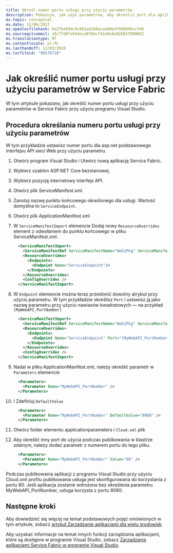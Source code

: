 ```yaml
---
title: Określ numer portu usługi przy użyciu parametrów
description: Pokazuje, jak użyć parametrów, aby określić port dla aplikacji w Service Fabric
ms.topic: conceptual
ms.date: 12/06/2017
ms.openlocfilehash: ba2fb459dc9c981ad168aca4d0edf969650ccf48
ms.sourcegitcommit: 16c7fd8fe944ece07b6cf42a9c0e82b057900662
ms.translationtype: MT
ms.contentlocale: pl-PL
ms.lasthandoff: 12/03/2020
ms.locfileid: "96576710"
---
```

# <a name="how-to-specify-the-port-number-of-a-service-using-parameters-in-service-fabric"></a>Jak określić numer portu usługi przy użyciu parametrów w Service Fabric

W tym artykule pokazano, jak określić numer portu usługi przy użyciu parametrów w Service Fabric przy użyciu programu Visual Studio.

## <a name="procedure-for-specifying-the-port-number-of-a-service-using-parameters"></a>Procedura określania numeru portu usługi przy użyciu parametrów

W tym przykładzie ustawisz numer portu dla asp.net podstawowego interfejsu API sieci Web przy użyciu parametru.

1. Otwórz program Visual Studio i Utwórz nową aplikację Service Fabric.
1. Wybierz szablon ASP.NET Core bezstanowej.
1. Wybierz pozycję internetowy interfejs API.
1. Otwórz plik ServiceManifest.xml.
1. Zanotuj nazwę punktu końcowego określonego dla usługi. Wartość domyślna to `ServiceEndpoint`.
1. Otwórz plik ApplicationManifest.xml
1. W `ServiceManifestImport` elemencie Dodaj nowy `RessourceOverrides` element z odwołaniem do punktu końcowego w pliku ServiceManifest.xml.

    ```xml
      <ServiceManifestImport>
        <ServiceManifestRef ServiceManifestName="Web1Pkg" ServiceManifestVersion="1.0.0" />
        <ResourceOverrides>
          <Endpoints>
            <Endpoint Name="ServiceEndpoint"/>
          </Endpoints>
        </ResourceOverrides>
        <ConfigOverrides />
      </ServiceManifestImport>
    ```

1. W `Endpoint` elemencie można teraz przesłonić dowolny atrybut przy użyciu parametru. W tym przykładzie określisz `Port` i ustawisz ją jako nazwę parametru przy użyciu nawiasów kwadratowych — na przykład `[MyWebAPI_PortNumber]`

    ```xml
      <ServiceManifestImport>
        <ServiceManifestRef ServiceManifestName="Web1Pkg" ServiceManifestVersion="1.0.0" />
        <ResourceOverrides>
          <Endpoints>
            <Endpoint Name="ServiceEndpoint" Port="[MyWebAPI_PortNumber]"/>
          </Endpoints>
        </ResourceOverrides>
        <ConfigOverrides />
      </ServiceManifestImport>
    ```

1. Nadal w pliku ApplicationManifest.xml, należy określić parametr w `Parameters` elemencie

    ```xml
      <Parameters>
        <Parameter Name="MyWebAPI_PortNumber" />
      </Parameters>
    ```

1. I Zdefiniuj `DefaultValue`

    ```xml
      <Parameters>
        <Parameter Name="MyWebAPI_PortNumber" DefaultValue="8080" />
      </Parameters>
    ```

1. Otwórz folder elementu applicationparameters i `Cloud.xml` plik
1. Aby określić inny port do użycia podczas publikowania w klastrze zdalnym, należy dodać parametr z numerem portu do tego pliku.

    ```xml
      <Parameters>
        <Parameter Name="MyWebAPI_PortNumber" Value="80" />
      </Parameters>
    ```

Podczas publikowania aplikacji z programu Visual Studio przy użyciu Cloud.xml profilu publikowania usługa jest skonfigurowana do korzystania z portu 80. Jeśli aplikacja zostanie wdrożona bez określenia parametru MyWebAPI_PortNumber, usługa korzysta z portu 8080.

## <a name="next-steps"></a>Następne kroki
Aby dowiedzieć się więcej na temat podstawowych pojęć omówionych w tym artykule, zobacz [artykuł Zarządzanie aplikacjami dla wielu środowisk](service-fabric-manage-multiple-environment-app-configuration.md).

Aby uzyskać informacje na temat innych funkcji zarządzania aplikacjami, które są dostępne w programie Visual Studio, zobacz [Zarządzanie aplikacjami Service Fabric w programie Visual Studio](service-fabric-manage-application-in-visual-studio.md).
